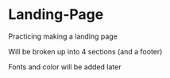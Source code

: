 # Landing-Page

Practicing making a landing page

Will be broken up into 4 sections (and a footer)

Fonts and color will be added later
